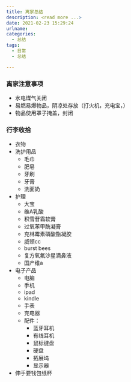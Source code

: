 ```yaml
---
title: 离家总结
description: <read more ...>
date: 2021-02-23 15:29:24
urlname:
categories:
  - 总结
tags:
  - 日常
  - 总结

---
```


### 离家注意事项

* 水电煤气关闭
* 易燃易爆物品，阴凉处存放（打火机，充电宝，）
* 物品使用罩子掩盖，封闭

### 行李收拾

* 衣物
* 洗护用品
  * 毛巾
  * 肥皂
  * 牙刷
  * 牙膏
  * 洗面奶
* 护理
  * 大宝
  * 维A乳酸
  * 积雪苷霜软膏
  * 过氧苯甲酰凝膏
  * 克林霉素磷酸酯凝胶
  * 威顿cc
  * burst bees
  * 复方氧氟沙星滴鼻液
  * 国产维a
* 电子产品
  * 电脑
  * 手机
  * ipad
  * kindle
  * 手表
  * 充电器
  * 配件：
    * 蓝牙耳机
    * 有线耳机
    * 鼠标键盘
    * 硬盘
    * 拓展坞
    * 显示器
* 伸手要钱包纸杯



​		









